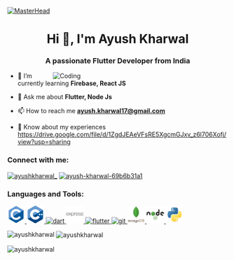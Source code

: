 [![MasterHead](https://mobiosolutions.com/wp-content/uploads/2020/07/Group-3.png)](https://rishavchanda.io)

<h1 align="center">Hi 👋, I'm Ayush Kharwal</h1>
<h3 align="center">A passionate Flutter Developer from India</h3>

<img align="right" alt="Coding" width="400" src="https://cdn.dribbble.com/users/1162077/screenshots/5403918/focus-animation.gif">

- 🌱 I’m currently learning **Firebase, React JS**

- 💬 Ask me about **Flutter, Node Js**

- 📫 How to reach me **ayush.kharwal17@gmail.com**

- 📄 Know about my experiences https://drive.google.com/file/d/1ZgdJEAeVFsRE5XgcmGJxv_z6l706Xofj/view?usp=sharing

<h3 align="left">Connect with me:</h3>
<p align="left">
<a href="https://twitter.com/ayushkharwal_" target="blank"><img align="center" src="https://raw.githubusercontent.com/rahuldkjain/github-profile-readme-generator/master/src/images/icons/Social/twitter.svg" alt="ayushkharwal_" height="30" width="40" /></a>
<a href="https://linkedin.com/in/ayush-kharwal-69b6b31a1" target="blank"><img align="center" src="https://raw.githubusercontent.com/rahuldkjain/github-profile-readme-generator/master/src/images/icons/Social/linked-in-alt.svg" alt="ayush-kharwal-69b6b31a1" height="30" width="40" /></a>
</p>

<h3 align="left">Languages and Tools:</h3>
<p align="left"> <a href="https://www.cprogramming.com/" target="_blank" rel="noreferrer"> <img src="https://raw.githubusercontent.com/devicons/devicon/master/icons/c/c-original.svg" alt="c" width="40" height="40"/> </a> <a href="https://www.w3schools.com/cpp/" target="_blank" rel="noreferrer"> <img src="https://raw.githubusercontent.com/devicons/devicon/master/icons/cplusplus/cplusplus-original.svg" alt="cplusplus" width="40" height="40"/> </a> <a href="https://dart.dev" target="_blank" rel="noreferrer"> <img src="https://www.vectorlogo.zone/logos/dartlang/dartlang-icon.svg" alt="dart" width="40" height="40"/> </a> <a href="https://expressjs.com" target="_blank" rel="noreferrer"> <img src="https://raw.githubusercontent.com/devicons/devicon/master/icons/express/express-original-wordmark.svg" alt="express" width="40" height="40"/> </a> <a href="https://flutter.dev" target="_blank" rel="noreferrer"> <img src="https://www.vectorlogo.zone/logos/flutterio/flutterio-icon.svg" alt="flutter" width="40" height="40"/> </a> <a href="https://git-scm.com/" target="_blank" rel="noreferrer"> <img src="https://www.vectorlogo.zone/logos/git-scm/git-scm-icon.svg" alt="git" width="40" height="40"/> </a> <a href="https://www.mongodb.com/" target="_blank" rel="noreferrer"> <img src="https://raw.githubusercontent.com/devicons/devicon/master/icons/mongodb/mongodb-original-wordmark.svg" alt="mongodb" width="40" height="40"/> </a> <a href="https://nodejs.org" target="_blank" rel="noreferrer"> <img src="https://raw.githubusercontent.com/devicons/devicon/master/icons/nodejs/nodejs-original-wordmark.svg" alt="nodejs" width="40" height="40"/> </a> <a href="https://www.python.org" target="_blank" rel="noreferrer"> <img src="https://raw.githubusercontent.com/devicons/devicon/master/icons/python/python-original.svg" alt="python" width="40" height="40"/> </a> </p>

<p><img align="left" src="https://github-readme-stats.vercel.app/api/top-langs?username=ayushkharwal&show_icons=true&locale=en&layout=compact" alt="ayushkharwal" /></p>

<p>&nbsp;<img align="center" src="https://github-readme-stats.vercel.app/api?username=ayushkharwal&show_icons=true&locale=en" alt="ayushkharwal" /></p>

<p><img align="center" src="https://github-readme-streak-stats.herokuapp.com/?user=ayushkharwal&" alt="ayushkharwal" /></p>
